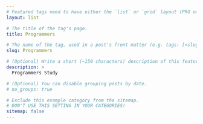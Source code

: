 ```yaml
---
# Featured tags need to have either the `list` or `grid` layout (PRO only).
layout: list

# The title of the tag's page.
title: Programmers

# The name of the tag, used in a post's front matter (e.g. tags: [<slug>]).
slug: Programmers

# (Optional) Write a short (~150 characters) description of this featured tag.
description: >
  Programmers Study

# (Optional) You can disable grouping posts by date.
# no_groups: true

# Exclude this example category from the sitemap.
# DON'T USE THIS SETTING IN YOUR CATEGORIES!
sitemap: false
---
```

